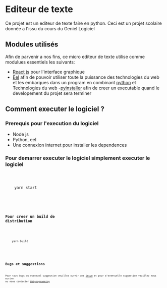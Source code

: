# Editeur de texte

Ce projet est un editeur de texte faire en python. Ceci est un projet scolaire donnée a l'issu du cours du Geniel Logiciel


## Modules utilisés

Afin de parvenir a nos fins, ce micro editeur de texte utilise comme modulues essentiels les suivants:

- [React js](https://reactjs.org/) pour l'interface graphique
- [Eel](https://github.com/ChrisKnott/Eel) afin de pouvoir utiliser toute la puissance des technologies du web et les embarques dans un program en combinant            [python](#) et Technologies du web
-[pyinstaller](https://pypi.org/project/pyinstaller/) afin de creer un executable quand le developement du projet sera terminer


## Comment executer le logiciel ?

### Prerequis pour l'execution du logiciel

- Node js
- Python, eel
- Une connexion internet pour installer les dependences

### Pour demarrer executer le logiciel simplement executer le logiciel 
<code>
  <pre>
    yarn start 
  </pre>
<code/>
  
### Pour creer un build de distribution

<code>
  <pre>
    yarn build 
  </pre>
<code/>


## Bugs et suggestions

Pour tout bugs ou eventuel suggestion veuillez ouvrir une [issue](#) et pour d'eventuelle suggestion veuillez 
nous ecrire ou nous contacter [@siprogramming](https://github.com/SiProgramming)

